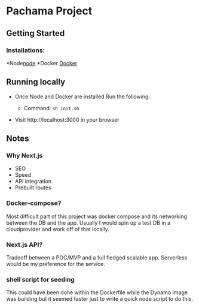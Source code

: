 # Pachama Project

## Getting Started
### Installations:
 *Node[node](https://nodejs.org/en/download/)
 *Docker [Docker](https://docs.docker.com/engine/install/)

## Running locally
* Once Node and Docker are installed Run the following:
    * Command: `sh init.sh`

* Visit http://localhost:3000 in your browser

## Notes
### Why Next.js
* SEO
* Speed
* API integration
* Prebuilt routes

### Docker-compose?

Most difficult part of this project was docker compose and its networking between the DB and the app.
Usually I would spin up a test DB in a cloudprovider and work off of that locally.

### Next.js API?

Tradeoff between a POC/MVP and a full fledged scalable app. Serverless would be my preference for the service.

### shell script for seeding

This could have been done within the Dockerfile while the Dynamo Image was building but it seemed faster just to write a quick node script to do this.